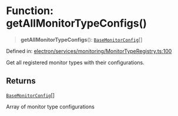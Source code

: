 # Function: getAllMonitorTypeConfigs()

> **getAllMonitorTypeConfigs**(): [`BaseMonitorConfig`](../interfaces/BaseMonitorConfig.md)[]

Defined in: [electron/services/monitoring/MonitorTypeRegistry.ts:100](https://github.com/Nick2bad4u/Uptime-Watcher/blob/2a45eeb1723f8f7089001af2c92aa07d82dfe7e4/electron/services/monitoring/MonitorTypeRegistry.ts#L100)

Get all registered monitor types with their configurations.

## Returns

[`BaseMonitorConfig`](../interfaces/BaseMonitorConfig.md)[]

Array of monitor type configurations
